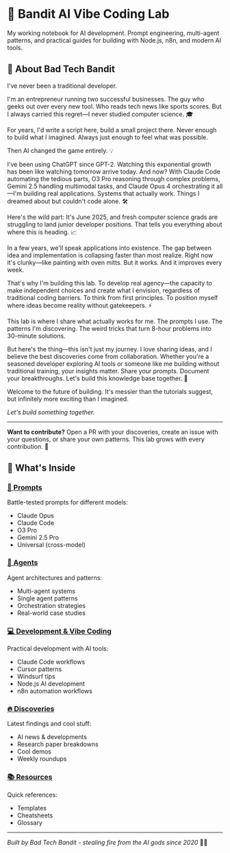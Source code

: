 # 🧪 Bandit AI Vibe Coding Lab

My working notebook for AI development. Prompt engineering, multi-agent patterns, and practical guides for building with Node.js, n8n, and modern AI tools.

## 🚀 About Bad Tech Bandit

I've never been a traditional developer.

I'm an entrepreneur running two successful businesses. The guy who geeks out over every new tool. Who reads tech news like sports scores. But I always carried this regret—I never studied computer science. 🎓

For years, I'd write a script here, build a small project there. Never enough to build what I imagined. Always just enough to feel what was possible.

Then AI changed the game entirely. 💡

I've been using ChatGPT since GPT-2. Watching this exponential growth has been like watching tomorrow arrive today. And now? With Claude Code automating the tedious parts, O3 Pro reasoning through complex problems, Gemini 2.5 handling multimodal tasks, and Claude Opus 4 orchestrating it all—I'm building real applications. Systems that actually work. Things I dreamed about but couldn't code alone. 🛠️

Here's the wild part: It's June 2025, and fresh computer science grads are struggling to land junior developer positions. That tells you everything about where this is heading. 📈

In a few years, we'll speak applications into existence. The gap between idea and implementation is collapsing faster than most realize. Right now it's clunky—like painting with oven mitts. But it works. And it improves every week.

That's why I'm building this lab. To develop real agency—the capacity to make independent choices and create what I envision, regardless of traditional coding barriers. To think from first principles. To position myself where ideas become reality without gatekeepers. ⚡

This lab is where I share what actually works for me. The prompts I use. The patterns I'm discovering. The weird tricks that turn 8-hour problems into 30-minute solutions.

But here's the thing—this isn't just my journey. I love sharing ideas, and I believe the best discoveries come from collaboration. Whether you're a seasoned developer exploring AI tools or someone like me building without traditional training, your insights matter. Share your prompts. Document your breakthroughs. Let's build this knowledge base together. 🤝

Welcome to the future of building. It's messier than the tutorials suggest, but infinitely more exciting than I imagined.

*Let's build something together.*

---

**Want to contribute?** Open a PR with your discoveries, create an issue with your questions, or share your own patterns. This lab grows with every contribution. 🌱

## 📂 What's Inside

### [🎯 Prompts](/prompts)
Battle-tested prompts for different models:
- Claude Opus
- Claude Code
- O3 Pro
- Gemini 2.5 Pro
- Universal (cross-model)

### [🤖 Agents](/agents)
Agent architectures and patterns:
- Multi-agent systems
- Single agent patterns
- Orchestration strategies
- Real-world case studies

### [💻 Development & Vibe Coding](/development-vibe-coding)
Practical development with AI tools:
- Claude Code workflows
- Cursor patterns
- Windsurf tips
- Node.js AI development
- n8n automation workflows

### [🔥 Discoveries](/discoveries)
Latest findings and cool stuff:
- AI news & developments
- Research paper breakdowns
- Cool demos
- Weekly roundups

### [📚 Resources](/resources)
Quick references:
- Templates
- Cheatsheets
- Glossary

---

*Built by Bad Tech Bandit - stealing fire from the AI gods since 2020* 🏴‍☠️
